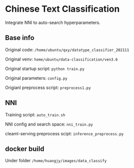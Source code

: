 # Chinese Text Classification

Integrate NNI to auto-search hyperparameters.

## Base info

Original code: `/home/ubuntu/qxy/datatype_classifier_202111`

Original venv: `home/ubuntu/data-classification/ven3.6`

Original startup script: `python train.py`

Original parameters: `config.py`

Origianl preprocess script: `preprocess1.py`

## NNI

Training script: `auto_train.sh`

NNI config and search space: `nni_train.py`

cleaml-serving preprocess scipt: `inference_preprocess.py`

## docker build

Under folder `/home/huangjy/images/data_classify`